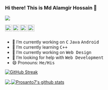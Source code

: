 ### Hi there! This is Md Alamgir Hossain 👋

![](https://komarev.com/ghpvc/?username=Alamgir2-2)

<a href="https://www.linkedin.com/in/alamgir22">
  <img align="left" alt="Alamgir
                         Linkdein" width="22px" src="https://cdn.jsdelivr.net/npm/simple-icons@v3/icons/linkedin.svg" />
</a>

<a href="https://www.facebook.com/Alamgir.2.web/">
  <img align="left" alt="Alamgir Facebook" width="22px" src="https://cdn.jsdelivr.net/npm/simple-icons@v3/icons/facebook.svg" />
</a>

<a href="https://github.com/Alamgir2-2">
  <img align="left" alt="Prosanto Github" width="22px" src="https://cdn.jsdelivr.net/npm/simple-icons@v3/icons/github.svg" />
</a>

<a href="https://www.youtube.com/channel/UC_IJKNF-IJX7qQT6sNJCDPA">
  <img align="left" alt="ProsantoYoutube" width="22px" src="https://cdn.jsdelivr.net/npm/simple-icons@v3/icons/youtube.svg" />
</a>

<br>
<br
<br>

- 🔭 I’m currently working on <kbd>C</kbd> <kbd>Java</kbd> <kbd>Android</kbd>
- 🌱 I’m currently learning <kbd>C++</kbd>
- 🤔 I’m currently working on <kbd>Web Design</kbd>
- 🤔 I’m looking for help with <kbd>Web Development</kbd>
- 😄 Pronouns: <kbd>He/His</kbd>


[![GitHub Streak](http://github-readme-streak-stats.herokuapp.com?user=Prosanto7)](https://git.io/streak-stats)

<a href="https://github.com/Prosanto7">
  <img align="center" src="https://github-readme-stats.vercel.app/api/top-langs/?username=Prosanto7&theme=light&hide_langs_below=1" />
</a>
<a href="https://github.com/Prosanto7">
 <img align="center" src="https://github-readme-stats.vercel.app/api?username=Prosanto7&show_icons=true&theme=light&line_height=27" alt="Prosanto7's github stats"/>
</a>
